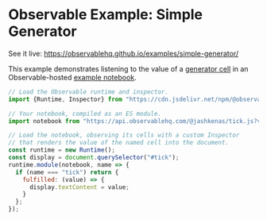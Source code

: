 # Observable Example: Simple Generator

See it live: https://observablehq.github.io/examples/simple-generator/

This example demonstrates listening to the value of a [generator cell](https://observablehq.com/@observablehq/introduction-to-generators) in an Observable-hosted [example notebook](https://observablehq.com/@jashkenas/tick).

```js
// Load the Observable runtime and inspector.
import {Runtime, Inspector} from "https://cdn.jsdelivr.net/npm/@observablehq/runtime@4/dist/runtime.js";

// Your notebook, compiled as an ES module.
import notebook from "https://api.observablehq.com/@jashkenas/tick.js?v=3";

// Load the notebook, observing its cells with a custom Inspector
// that renders the value of the named cell into the document.
const runtime = new Runtime();
const display = document.querySelector("#tick");
runtime.module(notebook, name => {
  if (name === "tick") return {
    fulfilled: (value) => {
      display.textContent = value;
    }
  };
});
```
